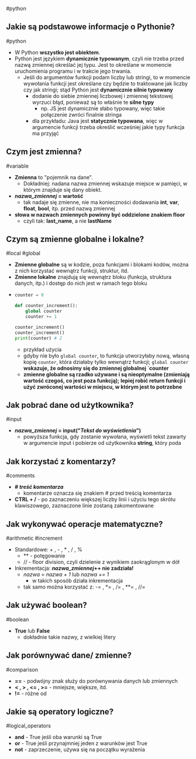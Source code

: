 #python
## Jakie są podstawowe informacje o Pythonie?
#python 
- W Python **wszystko jest obiektem**.
- Python jest językiem **dynamicznie typowanym**, czyli nie trzeba przed nazwą zmiennej określać jej typu. Jest to określane w momencie uruchomienia programu i w trakcie jego trwania.
	- Jeśli do argumentów funkcji podam liczby lub stringi, to w momencie wywołania funkcji jest określane czy będzie to traktowane jak liczby czy jak stringi; stąd Python jest **dynamicznie silnie typowany**
		- dodanie do siebie zmiennej liczbowej i zmiennej tekstowej wyrzuci błąd, ponieważ są to właśnie te **silne typy**
			- np. JS jest dynamicznie słabo typowany, więc takie połączenie zwróci finalnie stringa
		- dla przykładu: Java jest **statycznie typowana**, więc w argumencie funkcji trzeba określić wcześniej jakie typy funkcja ma przyjąć

## Czym jest zmienna?
#variable
- **Zmienna** to "pojemnik na dane".
	- Dokładniej: nadana nazwa zmiennej wskazuje miejsce w pamięci, w którym znajduje się dany obiekt.
- ***nazwa_zmiennej* = wartość**
	- tak nadaje się zmienne, nie ma konieczności dodawania **int**, **var**, **float**, **bool**, itp. przed nazwą zmiennej
- **słowa w nazwach zmiennych powinny być oddzielone znakiem floor**
	- czyli tak: **last_name**, a nie **lastName**

## Czym są zmienne globalne i lokalne?
#local #global
- **Zmienne globalne** są w kodzie, poza funkcjami i blokami kodów, można z nich korzystać wewnątrz funkcji, struktur, itd.
- **Zmienne lokalne** znajdują się wewnątrz bloku (funkcja, struktura danych, itp.) i dostęp do nich jest w ramach tego bloku
- ```python
  counter = 0
  
  def counter_increment():
	  global counter
	  counter += 1

  counter_increment()
  counter_increment()
  print(counter) # 2
  ```
	- przykład użycia
	- gdyby nie było `global counter`, to funkcja utworzyłaby nową, własną kopię `counter`, która działaby tylko wewnątrz funkcji; `global counter` **wskazuje, że odnosimy się do zmiennej globalnej `counter**
	- **zmienne globalne są rzadko używane i są nieoptymalne (zmieniają wartość czegoś, co jest poza funkcją); lepiej robić return funkcji i użyć zwróconej wartości w miejscu, w którym jest to potrzebne**

## Jak pobrać dane od użytkownika?
#input
- ***nazwa_zmiennej* = input("*Tekst do wyświetlenia*")**
	- powyższa funkcja, gdy zostanie wywołana, wyświetli tekst zawarty w argumencie input i pobierze od użytkownika **string**, który poda

## Jak korzystać z komentarzy?
#comments
- **# *treść komentarza***
	- komentarze oznacza się znakiem # przed treścią komentarza
- **CTRL + /** - po zaznaczeniu większej liczby linii i użyciu tego skrótu klawiszowego, zaznaczone linie zostaną zakomentowane

## Jak wykonywać operacje matematyczne?
#arithmetic #increment
- Standardowe: + , - , \* , / , %
	- \*\* - potęgowanie
	- // - floor division, czyli dzielenie z wynikiem zaokrąglonym w dół
- Inkrementacja: ***nazwa_zmiennej*++ nie zadziała!**
	- *nazwa = nazwa + 1* lub *nazwa += 1*
		- w takich sposób działa inkrementacja
	- tak samo można korzystać z: -= , \*= , /= , \*\*= , //=

## Jak używać boolean?
#boolean
- **True** lub **False**
	- dokładnie takie nazwy, z wielkiej litery

## Jak porównywać dane/ zmienne?
#comparison
- **\==** - podwójny znak służy do porównywania danych lub zmiennych
- **< , > , <= , >=** - mniejsze, większe, itd.
- **!=** - różne od

## Jakie są operatory logiczne?
#logical_operators
- **and** - True jeśli oba warunki są True
- **or** - True jeśli przynajmniej jeden z warunków jest True
- **not** - zaprzeczenie, używa się na początku wyrażenia